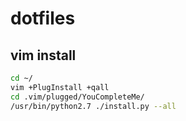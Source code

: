 # dotfiles

## vim install

```bash
cd ~/
vim +PlugInstall +qall
cd .vim/plugged/YouCompleteMe/
/usr/bin/python2.7 ./install.py --all
```